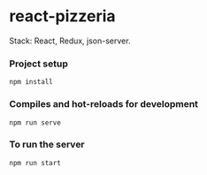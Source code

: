 # react-pizzeria
Stack: React, Redux, json-server.

### Project setup

```
npm install
```

### Compiles and hot-reloads for development

```
npm run serve
```

### To run the server

```
npm run start
```
